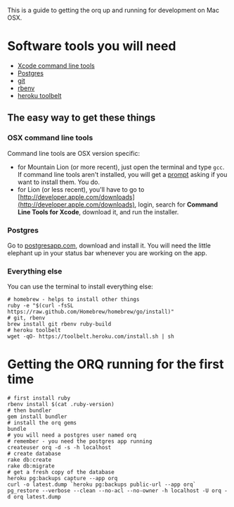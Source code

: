 This is a guide to getting the orq up and running for development on Mac OSX.

# Software tools you will need

* [Xcode command line tools](http://www.kennethreitz.org/essays/xcode-gcc-and-homebrew)
* [Postgres](http://postgresapp.com/)
* [git](http://git-scm.com/)
* [rbenv](https://github.com/sstephenson/rbenv)
* [heroku toolbelt](https://toolbelt.heroku.com/)



## The easy way to get these things
### OSX command line tools
Command line tools are OSX version specific:
* for Mountain Lion (or more recent), just open the terminal and type ``gcc``. If command line tools aren't installed, you will get a [prompt](http://railsapps.github.io/images/installing-mavericks-popup.png) asking if you want to install them. You do.
* for Lion (or less recent), you'll have to go to [http://developer.apple.com/downloads](http://developer.apple.com/downloads), login, search for **Command Line Tools for Xcode**, download it, and run the installer.

### Postgres
Go to [postgresapp.com](http://postgresapp.com/), download and install it. You will need the little elephant up in your status bar whenever you are working on the app.

### Everything else
You can use the terminal to install everything else:

	# homebrew - helps to install other things
	ruby -e "$(curl -fsSL https://raw.github.com/Homebrew/homebrew/go/install)"
	# git, rbenv
	brew install git rbenv ruby-build
	# heroku toolbelt
	wget -qO- https://toolbelt.heroku.com/install.sh | sh


# Getting the ORQ running for the first time
	# first install ruby
	rbenv install $(cat .ruby-version)
	# then bundler
	gem install bundler
	# install the orq gems
	bundle
	# you will need a postgres user named orq
	# remember - you need the postgres app running
	createuser orq -d -s -h localhost
	# create database
	rake db:create
	rake db:migrate
	# get a fresh copy of the database
	heroku pg:backups capture --app orq
	curl -o latest.dump `heroku pg:backups public-url --app orq`
	pg_restore --verbose --clean --no-acl --no-owner -h localhost -U orq -d orq latest.dump